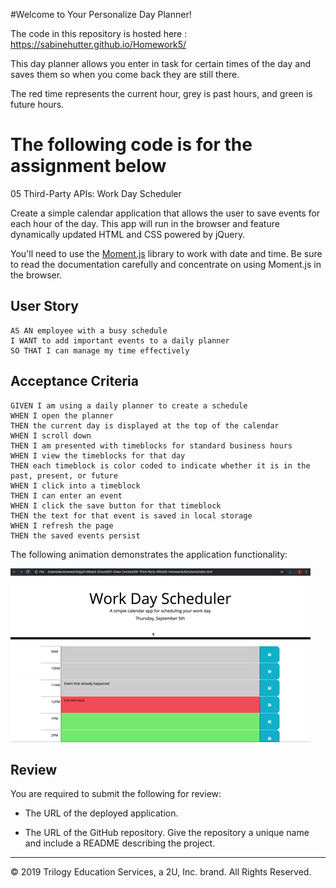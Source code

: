 #Welcome to Your Personalize Day Planner!

The code in this repository is hosted here : https://sabinehutter.github.io/Homework5/

This day planner allows you  enter in task for certain times of the day and saves them so when you come back they are still there. 

The red time represents the current hour, grey is past hours, and green is future hours. 

# The following code is for the assignment below 

 05 Third-Party APIs: Work Day Scheduler

Create a simple calendar application that allows the user to save events for each hour of the day. This app will run in the browser and feature dynamically updated HTML and CSS powered by jQuery.

You'll need to use the [Moment.js](https://momentjs.com/) library to work with date and time. Be sure to read the documentation carefully and concentrate on using Moment.js in the browser.

## User Story

```
AS AN employee with a busy schedule
I WANT to add important events to a daily planner
SO THAT I can manage my time effectively
```

## Acceptance Criteria

```
GIVEN I am using a daily planner to create a schedule
WHEN I open the planner
THEN the current day is displayed at the top of the calendar
WHEN I scroll down
THEN I am presented with timeblocks for standard business hours
WHEN I view the timeblocks for that day
THEN each timeblock is color coded to indicate whether it is in the past, present, or future
WHEN I click into a timeblock
THEN I can enter an event
WHEN I click the save button for that timeblock
THEN the text for that event is saved in local storage
WHEN I refresh the page
THEN the saved events persist
```

<!-- html -->
<!-- create time blocks per hour in javascript -->
<!-- create by setting each hour to its own div with specific id (check slack)-->
<!-- text of div corresponds to moment.js -->
<!-- text area is where teh evetnts of the hour are typed (remember to add descriiption to class) -->
<!-- check CSS for appropriate class descriptions (.description id) -->
<!-- save button to save local storage -->
<!-- add current day with moment.js in id currenday -->



<!-- ------------------------------ -->

<!-- JS -->
<!-- add current day with moment.js in id currenday -->
<!-- add function to save text area value to local storage with key of hour save button clicked add.on("click", function()) -->
<!-- get information from local stoage when document ready  -->
<!-- reload - get from local storage  -->
<!-- use for loop to read value from time property and assign as text back in element (using its class and id description) -->
<!-- check if current time slot is less, current, or future  -->


<!--  -->

The following animation demonstrates the application functionality:

![day planner demo](./Assets/05-third-party-apis-homework-demo.gif)

## Review

You are required to submit the following for review:

* The URL of the deployed application.

* The URL of the GitHub repository. Give the repository a unique name and include a README describing the project.

- - -
© 2019 Trilogy Education Services, a 2U, Inc. brand. All Rights Reserved.
